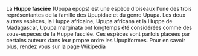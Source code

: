 La **Huppe fasciée** (Upupa epops) est une espèce d'oiseaux l'une des trois représentantes de la famille des Upupidae et du genre Upupa. 
Les deux autres espèces, la Huppe africaine, Upupa africana et la Huppe de Madagascar, Upupa marginata ont longtemps été considérées comme des sous-espèces de la Huppe fasciée.
Ces espèces sont parfois placées par certains auteurs dans leur propre ordre les Upupiformes.
Pour en savoir plus, rendez vous sur la page Wikipedia
